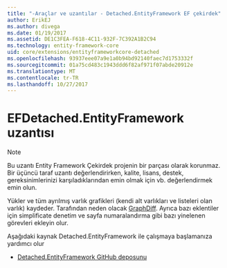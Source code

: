 ```yaml
---
title: "-Araçlar ve uzantılar - Detached.EntityFramework EF çekirdek"
author: ErikEJ
ms.author: divega
ms.date: 01/19/2017
ms.assetid: DE1C3FEA-F618-4C11-932F-7C392A1B2C94
ms.technology: entity-framework-core
uid: core/extensions/entityframeworkcore-detached
ms.openlocfilehash: 93937eee07a9e1a0b94bd92140faec7d1753332f
ms.sourcegitcommit: 01a75cd483c1943ddd6f82af971f07abde20912e
ms.translationtype: MT
ms.contentlocale: tr-TR
ms.lasthandoff: 10/27/2017
---
```

# <a name="efdetachedentityframework-extension"></a>EFDetached.EntityFramework uzantısı

> [!NOTE]  
> Bu uzantı Entity Framework Çekirdek projenin bir parçası olarak korunmaz. Bir üçüncü taraf uzantı değerlendirirken, kalite, lisans, destek, gereksinimlerinizi karşıladıklarından emin olmak için vb. değerlendirmek emin olun.

Yükler ve tüm ayrılmış varlık grafikleri (kendi alt varlıkları ve listeleri olan varlık) kaydeder. Tarafından neden olacak [GraphDiff](https://github.com/refactorthis/GraphDiff/). Ayrıca bazı eklentiler için simplificate denetim ve sayfa numaralandırma gibi bazı yinelenen görevleri ekleyin olur.

Aşağıdaki kaynak Detached.EntityFramework ile çalışmaya başlamanıza yardımcı olur
* [Detached.EntityFramework GitHub deposunu](https://github.com/leonardoporro/Detached/)
